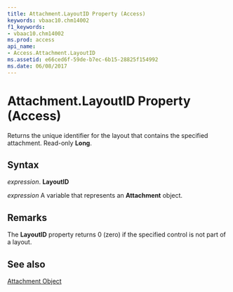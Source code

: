 ```yaml
---
title: Attachment.LayoutID Property (Access)
keywords: vbaac10.chm14002
f1_keywords:
- vbaac10.chm14002
ms.prod: access
api_name:
- Access.Attachment.LayoutID
ms.assetid: e66ced6f-59de-b7ec-6b15-28825f154992
ms.date: 06/08/2017
---
```



# Attachment.LayoutID Property (Access)

Returns the unique identifier for the layout that contains the specified attachment. Read-only  **Long**.


## Syntax

 _expression_. **LayoutID**

 _expression_ A variable that represents an **Attachment** object.


## Remarks

The  **LayoutID** property returns 0 (zero) if the specified control is not part of a layout.


## See also


[Attachment Object](Access.Attachment.md)

